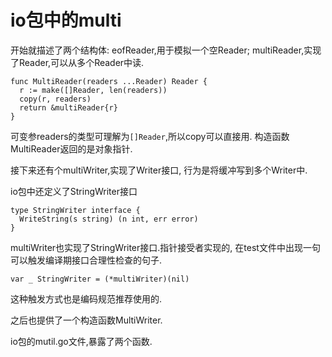 # io包中的multi

开始就描述了两个结构体:
eofReader,用于模拟一个空Reader;
multiReader,实现了Reader,可以从多个Reader中读.

    func MultiReader(readers ...Reader) Reader {
      r := make([]Reader, len(readers))
      copy(r, readers)
      return &multiReader{r}
    }

可变参readers的类型可理解为`[]Reader`,所以copy可以直接用.
构造函数MultiReader返回的是对象指针.

接下来还有个multiWriter,实现了Writer接口,
行为是将缓冲写到多个Writer中.

io包中还定义了StringWriter接口

    type StringWriter interface {
      WriteString(s string) (n int, err error)
    }

multiWriter也实现了StringWriter接口.指针接受者实现的,
在test文件中出现一句可以触发编译期接口合理性检查的句子.

    var _ StringWriter = (*multiWriter)(nil)

这种触发方式也是编码规范推荐使用的.

之后也提供了一个构造函数MultiWriter.

io包的mutil.go文件,暴露了两个函数.

